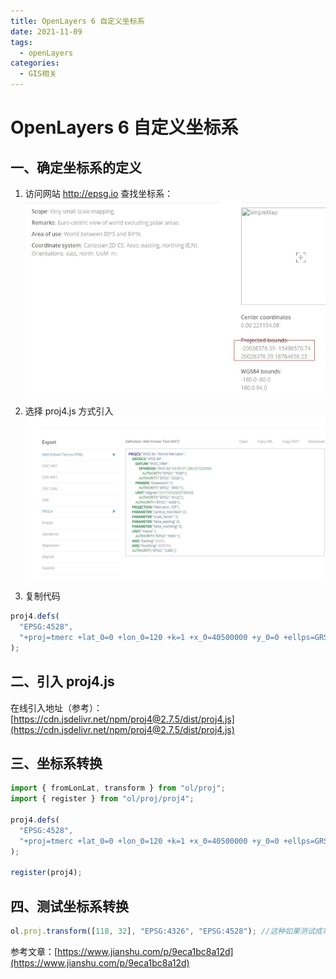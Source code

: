 ```yaml
---
title: OpenLayers 6 自定义坐标系
date: 2021-11-09
tags:
  - openLayers
categories:
  - GIS相关
---
```


# OpenLayers 6 自定义坐标系

## 一、确定坐标系的定义

1. 访问网站 http://epsg.io 查找坐标系：
   ![](../../img/68979-3596bdda9a315808.jpg)

2. 选择 proj4.js 方式引入
   ![](../../img/68979-7394dc55a5ea376c.jpg)
3. 复制代码

```js
proj4.defs(
  "EPSG:4528",
  "+proj=tmerc +lat_0=0 +lon_0=120 +k=1 +x_0=40500000 +y_0=0 +ellps=GRS80 +units=m +no_defs"
);
```

## 二、引入 proj4.js

在线引入地址（参考）：[https://cdn.jsdelivr.net/npm/proj4@2.7.5/dist/proj4.js](https://cdn.jsdelivr.net/npm/proj4@2.7.5/dist/proj4.js)

## 三、坐标系转换

```js
import { fromLonLat, transform } from "ol/proj";
import { register } from "ol/proj/proj4";

proj4.defs(
  "EPSG:4528",
  "+proj=tmerc +lat_0=0 +lon_0=120 +k=1 +x_0=40500000 +y_0=0 +ellps=GRS80 +units=m +no_defs"
);

register(proj4);
```

## 四、测试坐标系转换

```js
ol.proj.transform([118, 32], "EPSG:4326", "EPSG:4528"); //这种如果测试成功，代表定义成功了。
```

参考文章：[https://www.jianshu.com/p/9eca1bc8a12d](https://www.jianshu.com/p/9eca1bc8a12d)
